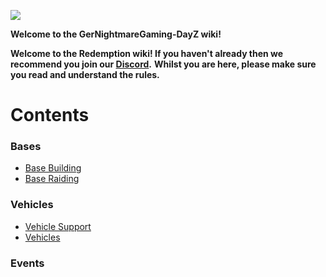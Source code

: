 ![](https://i.ibb.co/h1ztDsT/grey.png)

**Welcome to the GerNightmareGaming-DayZ wiki!**

**Welcome to the Redemption wiki! If you haven't already then we recommend you join our [Discord](https://discord.gg/ZChXPUxAct).**
**Whilst you are here, please make sure you read and understand the rules.**

# Contents

### Bases
 
* [Base Building](https://github.com/GerNightmareGaming/GerNightmareGaming-DayZ/wiki/Base-Building)
* [Base Raiding](https://github.com/GerNightmareGaming/GerNightmareGaming-DayZ/wiki/Base-Raiding)

### Vehicles

* [Vehicle Support](https://github.com/GerNightmareGaming/GerNightmareGaming-DayZ/wiki/Vehicle-Support)
* [Vehicles](https://github.com/GerNightmareGaming/GerNightmareGaming-DayZ/wiki/Vehicles)

### Events